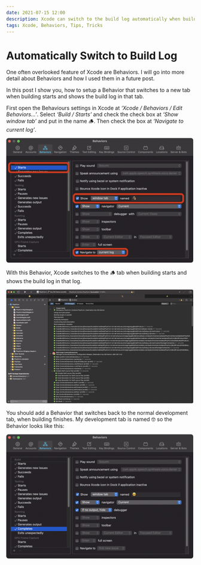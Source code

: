 ```yaml
---
date: 2021-07-15 12:00
description: Xcode can switch to the build log automatically when building starts. Here is how.
tags: Xcode, Behaviors, Tips, Tricks
---
```


# Automatically Switch to Build Log

One often overlooked feature of Xcode are Behaviors.
I will go into more detail about Behaviors and how I used them in a future post.

In this post I show you, how to setup a Behavior that switches to a new tab when building starts and shows the build log in that tab.

First open the Behaviours settings in Xcode at *‘Xcode / Behaviors / Edit Behaviors…’*.
Select *‘Build / Starts’* and check the check box at *‘Show window tab’* and put in the name 🪵.
Then check the box at *‘Navigate to current log’*.

<img src="../../assets/2021-07-15/swith_to_build_log.png" width="500"/>

With this Behavior, Xcode switches to the 🪵 tab when building starts and shows the build log in that log.

<img src="../../assets/2021-07-15/xcode_showing_build_log.png" width="500"/>

You should add a Behavior that switches back to the normal development tab, when building finishes.
My development tab is named 🤓 so the Behavior looks like this:

<img src="../../assets/2021-07-15/switch_back_to_dev.png" width="500"/>
